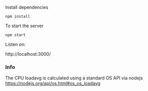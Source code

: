 Install dependencies
```
npm install
```

To start the server

```
npm start 
```


Listen on:

  http://localhost:3000/


### Info

The CPU loadavg is calculated using a standard OS API via nodejs
https://nodejs.org/api/os.html#os_os_loadavg

